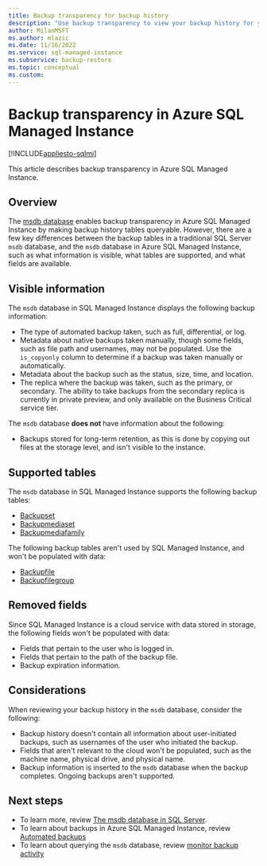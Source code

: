 ```yaml
---
title: Backup transparency for backup history
description: "Use backup transparency to view your backup history for your  Azure SQL Managed Instance. "
author: MilanMSFT
ms.author: mlazic
ms.date: 11/16/2022
ms.service: sql-managed-instance
ms.subservice: backup-restore
ms.topic: conceptual
ms.custom:
---
```

# Backup transparency in Azure SQL Managed Instance
[!INCLUDE[appliesto-sqlmi](../includes/appliesto-sqlmi.md)]

This article describes backup transparency in Azure SQL Managed Instance. 

## Overview 

The [msdb database](/sql/relational-databases/databases/msdb-database) enables backup transparency in Azure SQL Managed Instance by making backup history tables queryable. However, there are a few key differences between the backup tables in a traditional SQL Server `msdb` database, and the `msdb` database in Azure SQL Managed Instance, such as what information is visible, what tables are supported, and what fields are available. 

## Visible information 

The `msdb` database in SQL Managed Instance displays the following backup information: 

- The type of automated backup taken, such as full, differential, or log.
- Metadata about native backups taken manually, though some fields, such as file path and usernames, may not be populated. Use the `is_copyonly` column to determine if a backup was taken manually or automatically. 
- Metadata about the backup such as the status, size, time, and location.
- The replica where the backup was taken, such as the primary, or secondary. The ability to take backups from the secondary replica is currently in private preview, and only available on the Business Critical service tier. 


The `msdb` database **does not** have information about the following: 

- Backups stored for long-term retention, as this is done by copying out files at the storage level, and isn't visible to the instance. 


## Supported tables

The `msdb` database in SQL Managed Instance supports the following backup tables: 

- [Backupset](/sql/relational-databases/system-tables/backupset-transact-sql)
- [Backupmediaset](/sql/relational-databases/system-tables/backupmediaset-transact-sql)
- [Backupmediafamily](/sql/relational-databases/system-tables/backupmediafamily-transact-sql)

The following backup tables aren't used by SQL Managed Instance, and won't be populated with data: 

- [Backupfile](/sql/relational-databases/system-tables/backupfile-transact-sql)
- [Backupfilegroup](/sql/relational-databases/system-tables/backupfilegroup-transact-sql)

## Removed fields 

Since SQL Managed Instance is a cloud service with data stored in storage, the following fields won't be populated with data: 

- Fields that pertain to the user who is logged in. 
- Fields that pertain to the path of the backup file. 
- Backup expiration information. 

## Considerations

When reviewing your backup history in the `msdb` database, consider the following:

- Backup history doesn't contain all information about user-initiated backups, such as usernames of the user who initiated the backup. 
- Fields that aren't relevant to the cloud won't be populated, such as the machine name, physical drive, and physical name. 
- Backup information is inserted to the `msdb` database when the backup completes. Ongoing backups aren't supported. 


## Next steps

- To learn more, review [The msdb database in SQL Server](/sql/relational-database/databases/msdb-database). 
- To learn about backups in Azure SQL Managed Instance, review [Automated backups](automated-backups-overview.md)
- To learn about querying the `msdb` database, review [monitor backup activity](backup-activity-monitor.md)

